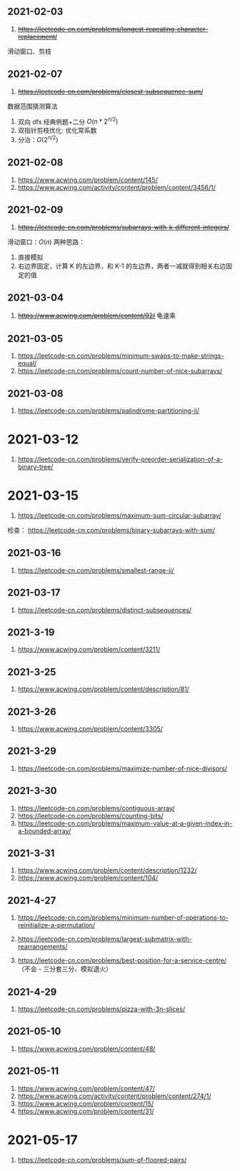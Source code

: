
## 2021-02-03
1. ~~https://leetcode-cn.com/problems/longest-repeating-character-replacement/~~

滑动窗口、剪枝

## 2021-02-07
1. ~~https://leetcode-cn.com/problems/closest-subsequence-sum/~~

数据范围猜测算法
1. 双向 dfs 经典例题+二分 $O(n*2^{n/2})$
2. 双指针剪枝优化: 优化常系数
3. 分治：$O(2^{n/2})$


## 2021-02-08
1. https://www.acwing.com/problem/content/145/
2. https://www.acwing.com/activity/content/problem/content/3456/1/

## 2021-02-09
1. ~~https://leetcode-cn.com/problems/subarrays-with-k-different-integers/~~

滑动窗口：$O(n)$
两种思路：
1. 直接模拟
2. 右边界固定，计算 K 的左边界，和 K-1 的左边界，两者一减就得到相关右边固定的值

## 2021-03-04
1. ~~https://www.acwing.com/problem/content/92/~~
龟速乘

## 2021-03-05
1. https://leetcode-cn.com/problems/minimum-swaps-to-make-strings-equal/
2. https://leetcode-cn.com/problems/count-number-of-nice-subarrays/


## 2021-03-08
1. https://leetcode-cn.com/problems/palindrome-partitioning-ii/


# 2021-03-12
1. https://leetcode-cn.com/problems/verify-preorder-serialization-of-a-binary-tree/

# 2021-03-15
1. https://leetcode-cn.com/problems/maximum-sum-circular-subarray/

检查：
https://leetcode-cn.com/problems/binary-subarrays-with-sum/


## 2021-03-16
1. https://leetcode-cn.com/problems/smallest-range-ii/

## 2021-03-17
1. https://leetcode-cn.com/problems/distinct-subsequences/

## 2021-3-19
1. https://www.acwing.com/problem/content/3211/

## 2021-3-25
1. https://www.acwing.com/problem/content/description/81/

## 2021-3-26
1. https://www.acwing.com/problem/content/3305/

## 2021-3-29
1. https://leetcode-cn.com/problems/maximize-number-of-nice-divisors/

## 2021-3-30
1. https://leetcode-cn.com/problems/contiguous-array/
2. https://leetcode-cn.com/problems/counting-bits/
3. https://leetcode-cn.com/problems/maximum-value-at-a-given-index-in-a-bounded-array/


## 2021-3-31
1. https://www.acwing.com/problem/content/description/1232/
2. https://www.acwing.com/problem/content/104/


## 2021-4-27
1. https://leetcode-cn.com/problems/minimum-number-of-operations-to-reinitialize-a-permutation/

2. https://leetcode-cn.com/problems/largest-submatrix-with-rearrangements/
3. https://leetcode-cn.com/problems/best-position-for-a-service-centre/ （不会 - 三分套三分、模拟退火）

## 2021-4-29
1. https://leetcode-cn.com/problems/pizza-with-3n-slices/

## 2021-05-10
1. https://www.acwing.com/problem/content/48/

## 2021-05-11
1. https://www.acwing.com/problem/content/47/
2. https://www.acwing.com/activity/content/problem/content/274/1/
3. https://www.acwing.com/problem/content/15/
4. https://www.acwing.com/problem/content/31/

# 2021-05-17
1. https://leetcode-cn.com/problems/sum-of-floored-pairs/

